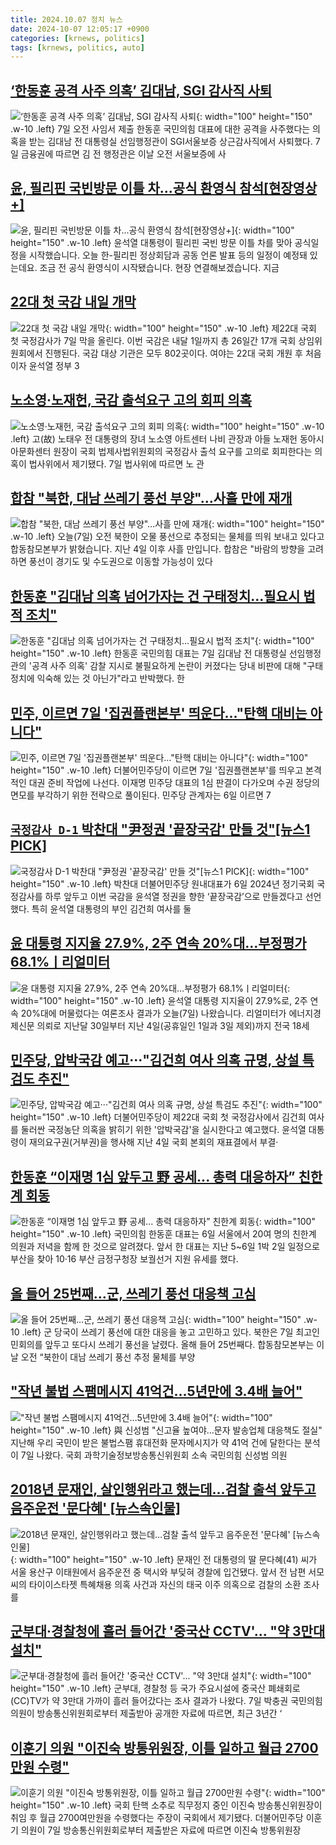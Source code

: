 ```yaml
---
title: 2024.10.07 정치 뉴스
date: 2024-10-07 12:05:17 +0900
categories: [krnews, politics]
tags: [krnews, politics, auto]
---
```

## [‘한동훈 공격 사주 의혹’ 김대남, SGI 감사직 사퇴](https://n.news.naver.com/mnews/article/009/0005375170)

![‘한동훈 공격 사주 의혹’ 김대남, SGI 감사직 사퇴](https://mimgnews.pstatic.net/image/origin/009/2024/10/07/5375170.jpg?type=nf220_150){: width="100" height="150" .w-10 .left}
7일 오전 사임서 제출 한동훈 국민의힘 대표에 대한 공격을 사주했다는 의혹을 받는 김대남 전 대통령실 선임행정관이 SGI서울보증 상근감사직에서 사퇴했다. 7일 금융권에 따르면 김 전 행정관은 이날 오전 서울보증에 사

## [윤, 필리핀 국빈방문 이틀 차...공식 환영식 참석[현장영상+]](https://n.news.naver.com/mnews/article/052/0002096086)

![윤, 필리핀 국빈방문 이틀 차...공식 환영식 참석[현장영상+]](https://mimgnews.pstatic.net/image/origin/052/2024/10/07/2096086.jpg?type=nf220_150){: width="100" height="150" .w-10 .left}
윤석열 대통령이 필리핀 국빈 방문 이틀 차를 맞아 공식일정을 시작했습니다. 오늘 한-필리핀 정상회담과 공동 언론 발표 등의 일정이 예정돼 있는데요. 조금 전 공식 환영식이 시작됐습니다. 현장 연결해보겠습니다. 지금

## [22대 첫 국감 내일 개막](https://n.news.naver.com/mnews/article/015/0005040671)

![22대 첫 국감 내일 개막](https://mimgnews.pstatic.net/image/origin/015/2024/10/06/5040671.jpg?type=nf220_150){: width="100" height="150" .w-10 .left}
제22대 국회 첫 국정감사가 7일 막을 올린다. 이번 국감은 내달 1일까지 총 26일간 17개 국회 상임위원회에서 진행된다. 국감 대상 기관은 모두 802곳이다. 여야는 22대 국회 개원 후 처음이자 윤석열 정부 3

## [노소영·노재헌, 국감 출석요구 고의 회피 의혹](https://n.news.naver.com/mnews/article/029/0002906899)

![노소영·노재헌, 국감 출석요구 고의 회피 의혹](https://mimgnews.pstatic.net/image/origin/029/2024/10/07/2906899.jpg?type=nf220_150){: width="100" height="150" .w-10 .left}
고(故) 노태우 전 대통령의 장녀 노소영 아트센터 나비 관장과 아들 노재헌 동아시아문화센터 원장이 국회 법제사법위원회의 국정감사 출석 요구를 고의로 회피한다는 의혹이 법사위에서 제기됐다. 7일 법사위에 따르면 노 관

## [합참 "북한, 대남 쓰레기 풍선 부양"…사흘 만에 재개](https://n.news.naver.com/mnews/article/055/0001195346)

![합참 "북한, 대남 쓰레기 풍선 부양"…사흘 만에 재개](https://mimgnews.pstatic.net/image/origin/055/2024/10/07/1195346.jpg?type=nf220_150){: width="100" height="150" .w-10 .left}
오늘(7일) 오전 북한이 오물 풍선으로 추정되는 물체를 띄워 보내고 있다고 합동참모본부가 밝혔습니다. 지난 4일 이후 사흘 만입니다. 합참은 "바람의 방향을 고려하면 풍선이 경기도 및 수도권으로 이동할 가능성이 있다

## [한동훈 "김대남 의혹 넘어가자는 건 구태정치…필요시 법적 조치"](https://n.news.naver.com/mnews/article/003/0012823016)

![한동훈 "김대남 의혹 넘어가자는 건 구태정치…필요시 법적 조치"](https://mimgnews.pstatic.net/image/origin/003/2024/10/07/12823016.jpg?type=nf220_150){: width="100" height="150" .w-10 .left}
한동훈 국민의힘 대표는 7일 김대남 전 대통령실 선임행정관의 '공격 사주 의혹' 감찰 지시로 불필요하게 논란이 커졌다는 당내 비판에 대해 "구태정치에 익숙해 있는 것 아닌가"라고 반박했다. 한

## [민주, 이르면 7일 '집권플랜본부' 띄운다…"탄핵 대비는 아니다"](https://n.news.naver.com/mnews/article/421/0007827422)

![민주, 이르면 7일 '집권플랜본부' 띄운다…"탄핵 대비는 아니다"](https://mimgnews.pstatic.net/image/origin/421/2024/10/06/7827422.jpg?type=nf220_150){: width="100" height="150" .w-10 .left}
더불어민주당이 이르면 7일 '집권플랜본부'를 띄우고 본격적인 대권 준비 작업에 나선다. 이재명 민주당 대표의 1심 판결이 다가오며 수권 정당의 면모를 부각하기 위한 전략으로 풀이된다. 민주당 관계자는 6일 이르면 7

## [`국정감사 D-1` 박찬대 "尹정권 '끝장국감' 만들 것"[뉴스1 PICK]](https://n.news.naver.com/mnews/article/421/0007826747)

![`국정감사 D-1` 박찬대 "尹정권 '끝장국감' 만들 것"[뉴스1 PICK]](https://mimgnews.pstatic.net/image/origin/421/2024/10/06/7826747.jpg?type=nf220_150){: width="100" height="150" .w-10 .left}
박찬대 더불어민주당 원내대표가 6일 2024년 정기국회 국정감사를 하루 앞두고 이번 국감을 윤석열 정권을 향한 ‘끝장국감’으로 만들겠다고 선언했다. 특히 윤석열 대통령의 부인 김건희 여사를 둘

## [윤 대통령 지지율 27.9%, 2주 연속 20%대…부정평가 68.1%ㅣ리얼미터](https://n.news.naver.com/mnews/article/437/0000413192)

![윤 대통령 지지율 27.9%, 2주 연속 20%대…부정평가 68.1%ㅣ리얼미터](https://mimgnews.pstatic.net/image/origin/437/2024/10/07/413192.jpg?type=nf220_150){: width="100" height="150" .w-10 .left}
윤석열 대통령 지지율이 27.9%로, 2주 연속 20%대에 머물렀다는 여론조사 결과가 오늘(7일) 나왔습니다. 리얼미터가 에너지경제신문 의뢰로 지난달 30일부터 지난 4일(공휴일인 1일과 3일 제외)까지 전국 18세

## [민주당, 압박국감 예고···"김건희 여사 의혹 규명, 상설 특검도 추진"](https://n.news.naver.com/mnews/article/008/0005097164)

![민주당, 압박국감 예고···"김건희 여사 의혹 규명, 상설 특검도 추진"](https://mimgnews.pstatic.net/image/origin/008/2024/10/06/5097164.jpg?type=nf220_150){: width="100" height="150" .w-10 .left}
더불어민주당이 제22대 국회 첫 국정감사에서 김건희 여사를 둘러싼 국정농단 의혹을 밝히기 위한 '압박국감'을 실시한다고 예고했다. 윤석열 대통령이 재의요구권(거부권)을 행사해 지난 4일 국회 본회의 재표결에서 부결·

## [한동훈 “이재명 1심 앞두고 野 공세... 총력 대응하자” 친한계 회동](https://n.news.naver.com/mnews/article/023/0003862468)

![한동훈 “이재명 1심 앞두고 野 공세... 총력 대응하자” 친한계 회동](https://mimgnews.pstatic.net/image/origin/023/2024/10/06/3862468.jpg?type=nf220_150){: width="100" height="150" .w-10 .left}
국민의힘 한동훈 대표는 6일 서울에서 20여 명의 친한계 의원과 저녁을 함께 한 것으로 알려졌다. 앞서 한 대표는 지난 5~6일 1박 2일 일정으로 부산을 찾아 10·16 부산 금정구청장 보궐선거 지원 유세를 했다.

## [올 들어 25번째…군, 쓰레기 풍선 대응책 고심](https://n.news.naver.com/mnews/article/277/0005480592)

![올 들어 25번째…군, 쓰레기 풍선 대응책 고심](https://mimgnews.pstatic.net/image/origin/277/2024/10/07/5480592.jpg?type=nf220_150){: width="100" height="150" .w-10 .left}
군 당국이 쓰레기 풍선에 대한 대응을 놓고 고민하고 있다. 북한은 7일 최고인민회의를 앞두고 또다시 쓰레기 풍선을 날렸다. 올해 들어 25번째다. 합동참모본부는 이날 오전 “북한이 대남 쓰레기 풍선 추정 물체를 부양

## ["작년 불법 스팸메시지 41억건…5년만에 3.4배 늘어"](https://n.news.naver.com/mnews/article/001/0014967416)

!["작년 불법 스팸메시지 41억건…5년만에 3.4배 늘어"](https://mimgnews.pstatic.net/image/origin/001/2024/10/07/14967416.jpg?type=nf220_150){: width="100" height="150" .w-10 .left}
與 신성범 "신고율 높여야…문자 발송업체 대응책도 절실" 지난해 우리 국민이 받은 불법스팸 휴대전화 문자메시지가 약 41억 건에 달한다는 분석이 7일 나왔다. 국회 과학기술정보방송통신위원회 소속 국민의힘 신성범 의원

## [2018년 문재인, 살인행위라고 했는데…검찰 출석 앞두고 음주운전 '문다혜' [뉴스속인물]](https://n.news.naver.com/mnews/article/119/0002878746)

![2018년 문재인, 살인행위라고 했는데…검찰 출석 앞두고 음주운전 '문다혜' [뉴스속인물]](https://mimgnews.pstatic.net/image/origin/119/2024/10/06/2878746.jpg?type=nf220_150){: width="100" height="150" .w-10 .left}
문재인 전 대통령의 딸 문다혜(41) 씨가 서울 용산구 이태원에서 음주운전 중 택시와 부딪혀 경찰에 입건됐다. 앞서 전 남편 서모 씨의 타이이스타젯 특혜채용 의혹 사건과 자신의 태국 이주 의혹으로 검찰의 소환 조사를

## [군부대·경찰청에 흘러 들어간 '중국산 CCTV'... "약 3만대 설치"](https://n.news.naver.com/mnews/article/018/0005852614)

![군부대·경찰청에 흘러 들어간 '중국산 CCTV'... "약 3만대 설치"](https://mimgnews.pstatic.net/image/origin/018/2024/10/07/5852614.jpg?type=nf220_150){: width="100" height="150" .w-10 .left}
군부대, 경찰청 등 국가 주요시설에 중국산 폐쇄회로(CC)TV가 약 3만대 가까이 흘러 들어갔다는 조사 결과가 나왔다. 7일 박충권 국민의힘 의원이 방송통신위원회로부터 제출받아 공개한 자료에 따르면, 최근 3년간 ‘

## [이훈기 의원 "이진숙 방통위원장, 이틀 일하고 월급 2700만원 수령"](https://n.news.naver.com/mnews/article/003/0012822942)

![이훈기 의원 "이진숙 방통위원장, 이틀 일하고 월급 2700만원 수령"](https://mimgnews.pstatic.net/image/origin/003/2024/10/07/12822942.jpg?type=nf220_150){: width="100" height="150" .w-10 .left}
국회 탄핵 소추로 직무정지 중인 이진숙 방송통신위원장이 취임 후 월급 2700여만원을 수령했다는 주장이 국회에서 제기됐다. 더불어민주당 이훈기 의원이 7일 방송통신위원회로부터 제출받은 자료에 따르면 이진숙 방통위원장

